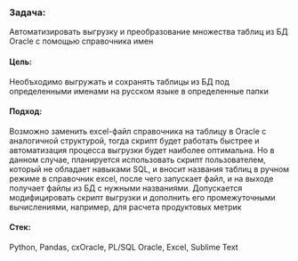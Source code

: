 ### Задача: 
Автоматизировать выгрузку и преобразование множества таблиц из БД Oracle с помощью справочника имен 

#### Цель:
Необъходимо выгружать и сохранять таблицы из БД под определенными именами на русском языке в определенные папки 

#### Подход:
Возможно заменить excel-файл справочника на таблицу в Oracle с аналогичной структурой, тогда скрипт будет работать быстрее и автоматизация процесса выгрузки будет наиболее оптимальна. Но в данном случае, планируется использовать скрипт пользователем, который не обладает навыками SQL, и вносит названия таблиц в ручном режиме в справочник excel, после чего запускает файл, и на выходе получает файлы из БД с нужными названиями.
Допускается модифицировать скрипт выгрузки и дополнить его промежуточными вычислениями, например, для расчета продуктовых метрик

#### Стек: 
Python, Pandas, cxOracle, PL/SQL Oracle, Excel, Sublime Text
